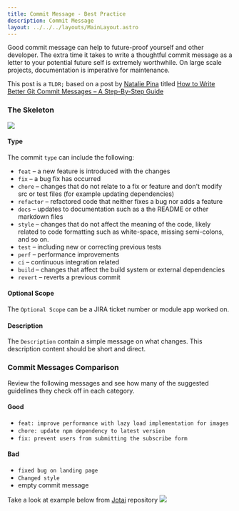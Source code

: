 ```yaml
---
title: Commit Message - Best Practice
description: Commit Message
layout: ../../../layouts/MainLayout.astro
---
```

Good commit message can help to future-proof yourself and other developer. The extra time it takes to write a thoughtful commit message as a letter to your potential future self is extremely worthwhile. On large scale projects, documentation is imperative for maintenance.

This post is a `TLDR;` based on a post by [Natalie Pina](https://www.freecodecamp.org/news/author/natalie/) titled [How to Write Better Git Commit Messages – A Step-By-Step Guide](https://www.freecodecamp.org/news/how-to-write-better-git-commit-messages/)

### The Skeleton

![](/assets/commit-msg.png)  

#### Type
The commit `type` can include the following:
- `feat` – a new feature is introduced with the changes
- `fix` – a bug fix has occurred
- `chore` – changes that do not relate to a fix or feature and don't modify src or test files (for example updating dependencies)
- `refactor` – refactored code that neither fixes a bug nor adds a feature
- `docs` – updates to documentation such as a the README or other markdown files
- `style` – changes that do not affect the meaning of the code, likely related to code formatting such as white-space, missing semi-colons, and so on.
- `test` – including new or correcting previous tests
- `perf` – performance improvements
- `ci` – continuous integration related
- `build` – changes that affect the build system or external dependencies
- `revert` – reverts a previous commit

#### Optional Scope
The `Optional Scope` can be a JIRA ticket number or module app worked on.

#### Description
The `Description` contain a simple message on what changes. This description content should be short and direct.

### Commit Messages Comparison
Review the following messages and see how many of the suggested guidelines they check off in each category.  

#### Good
- `feat: improve performance with lazy load implementation for images`
- `chore: update npm dependency to latest version`
- `fix: prevent users from submitting the subscribe form`

#### Bad
- `fixed bug on landing page`
- `Changed style`
- empty commit message

Take a look at example below from [Jotai](https://github.com/pmndrs/jotai/pulls?q=is%3Apr+is%3Aclosed) repository
![](/assets/jotai-git-msg.png)